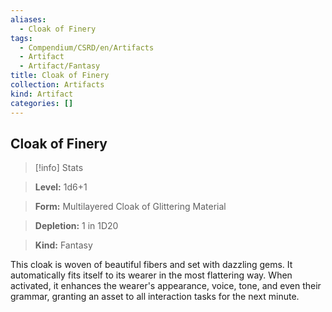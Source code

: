```yaml
---
aliases:
  - Cloak of Finery
tags:
  - Compendium/CSRD/en/Artifacts
  - Artifact
  - Artifact/Fantasy
title: Cloak of Finery
collection: Artifacts
kind: Artifact
categories: []
---
```

## Cloak of Finery    
>[!info] Stats    
> **Level:** 1d6+1    
> **Form:** Multilayered Cloak of Glittering Material    
> **Depletion:** 1 in 1D20    
> **Kind:** Fantasy  
    
This cloak is woven of beautiful fibers and set with dazzling gems. It automatically fits itself to its wearer in the most flattering way. When activated, it enhances the wearer's appearance, voice, tone, and even their grammar, granting an asset to all interaction tasks for the next minute.